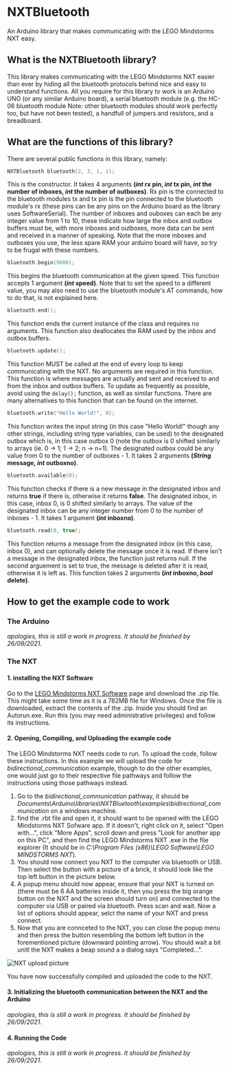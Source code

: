 # NXTBluetooth
An Arduino library that makes communicating with the LEGO Mindstorms NXT easy.

## What is the NXTBluetooth library?

This library makes communicating with the LEGO Mindstorms NXT easier than ever by hiding all the bluetooth protocols behind nice and easy to understand functions. All you require for this library to work is an Arduino UNO (or any similar Arduino board), a serial bluetooth module (e.g. the HC-06 bluetooth module Note: other bluetooth modules should work perfectly too, but have not been tested), a handfull of jumpers and resistors, and a breadboard.

## What are the functions of this library?

There are several public functions in this library, namely:

``` C++
NXTBluetooth bluetooth(2, 3, 1, 1);
```

This is the constructor. It takes 4 arguments **(_int_ rx pin, _int_ tx pin, _int_ the number of inboxes, _int_ the number of outboxes)**. Rx pin is the connected to the bluetooth modules tx and tx pin is the pin connected to the bluetooth module's rx (these pins can be any pins on the Arduino board as the library uses SoftwareSerial). The number of inboxes and ouboxes can each be any integer value from 1 to 10, these indicate how large the inbox and outbox buffers must be, with more inboxes and outboxes, more data can be sent and received in a manner of speaking. Note that the more inboxes and outboxes you use, the less spare RAM your arduino board will have, so try to be frugal with these numbers.

``` C++
bluetooth.begin(9600);
```

This begins the bluetooth communication at the given speed. This function accepts 1 argument **(_int_ speed)**. Note that to set the speed to a different value, you may also need to use the bluetooth module's AT commands; how to do that, is not explained here.

``` C++
bluetooth.end();
```
This function ends the current instance of the class and requires no arguments. This function also deallocates the RAM used by the inbox and outbox buffers.

``` C++
bluetooth.update();
```

This function MUST be called at the end of every loop to keep communicating with the NXT. No arguments are required in this function. This function is where messages are actually and sent and received to and from the inbox and outbox buffers. To update as frequently as possible, avoid using the `delay();` function, as well as similar functions. There are many alternatives to this function that can be found on the internet.

``` C++
bluetooth.write("Hello World!", 0);
```

This function writes the input string (in this case "Hello World!" though any other strings, including string type variables, can be used) to the designated outbox which is, in this case outbox 0 (note the outbox is 0 shifted similarly to arrays (ie. 0 -> 1; 1 -> 2; n -> n+1). The designated outbox could be any value from 0 to the number of outboxes - 1. It takes 2 arguments **(_String_ message, _int_ outboxno)**.

``` C++
bluetooth.available(0);
```

This function checks if there is a new message in the designated inbox and returns **true** if there is, otherwise it returns **false**. The designated inbox, in this case, inbox 0, is 0 shifted similarly to arrays. The value of the designated inbox can be any integer number from 0 to the number of inboxes - 1. It takes 1 argument **(_int_ inboxno)**.

``` C++
bluetooth.read(0, true);
```

This function returns a message from the designated inbox (in this case, inbox 0), and can optionally delete the message once it is read. If there isn't a message in the designated inbox, the function just returns null. If the second arguement is set to true, the message is deleted after it is read, otherwise it is left as. This function takes 2 arguments **(_int_ inboxno, _bool_ delete)**.


## How to get the example code to work

### The Arduino

_apologies, this is still a work in progress. It should be finished by 26/09/2021._

### The NXT

#### 1. installing the NXT Software

Go to the [LEGO Mindstorms NXT Software](https://education.lego.com/en-us/downloads/retiredproducts/nxt/software) page and download the .zip file. This might take some time as it is a 782MB file for Windows. Once the file is downloaded, extract the contents of the .zip. Inside you should find an Autorun.exe. Run this (you may need administrative privileges) and follow its instructions.

#### 2. Opening, Compiling, and Uploading the example code

The LEGO Mindstorms NXT needs code to run. To upload the code, follow these instructions. In this example we will upload the code for _bidirectional_communication_ example, though to do the other examples, one would just go to their respective file pathways and follow the instructions using those pathways instead. 

1. Go to the _bidirectional_communication_ pathway, it should be _Documents\Arduino\libraries\NXTBluetooth\examples\bidirectional_communication_ on a windows machine.
2. find the .rbt file and open it, it should want to be opened with the LEGO Mindstorms NXT Sofware app. If it doesn't, right click on it, select "Open with...", click "More Apps", scroll down and press "Look for another app on this PC", and then find the LEGO Mindstorms NXT .exe in the file explorer (It should be in _C:\Program Files (x86)\LEGO Software\LEGO MINDSTORMS NXT_).
3. You should now connect you NXT to the computer via bluetooth or USB. Then select the button with a picture of a brick, it should look like the top left button in the picture below.
4. A popup menu should now appear, ensure that your NXT is turned on (there must be 6 AA batteries inside it, then you press the big orange button on the NXT and the screen should turn on) and connected to the computer via USB or paired via bluetooth. Press scan and wait. Now a list of options should appear, selct the name of your NXT and press connect.
5. Now that you are connceted to the NXT, you can close the popup menu and then press the button resembling the bottom left button in the forementioned picture (downward pointing arrow). You should wait a bit unitl the NXT makes a beap sound a a dialog says "Completed...".

![NXT upload picture](https://github.com/Aidywady/Library-Pictures/blob/main/NXT%20upload%20picture.png)

You have now successfully compiled and uploaded the code to the NXT.

#### 3. Initializing the bluetooth communication between the NXT and the Arduino

_apologies, this is still a work in progress. It should be finished by 26/09/2021._

#### 4. Running the Code

_apologies, this is still a work in progress. It should be finished by 26/09/2021._
